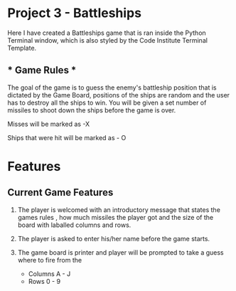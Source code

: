 # Project 3 - Battleships

Here I have created a Battleships game that is ran inside the Python Terminal window,
which is also styled by the Code Institute Terminal Template. 


## * Game Rules *

The goal of the game is to guess the enemy's battleship position that is dictated by the Game Board, positions of the ships are random and the user has to destroy all the ships to win.
You will be given a set number of missiles to shoot down the ships before the game is over.

Misses will be marked as -X

Ships that were hit will be marked as - O

# Features

## Current Game Features

1. The player is welcomed with an introductory message that states the games rules , how much missiles the player got and the size of the board with laballed columns and rows.

2. The player is asked to enter his/her name before the game starts.

3. The game board is printer and player will be prompted to take a guess where to fire from the 
    - Columns A - J
    - Rows 0 - 9

